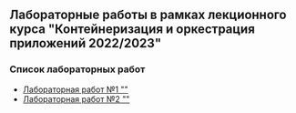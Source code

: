 ## Лабораторные работы в рамках лекционного курса "Контейнеризация и оркестрация приложений 2022/2023"
### Список лабораторных работ
- [Лабораторная работ №1 ""](labs2022_2023/lab1/lab1.md)
- [Лабораторная работ №2 ""](labs2022_2023/lab2/lab2.md)